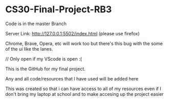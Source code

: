 # CS30-Final-Project-RB3
Code is in the master Branch

Server Link: http://127.0.0.1:5502/index.html (please use firefox)

Chrome, Brave, Opera, etc will work too but there's this bug with the some of the ui like the lanes.

// Only open if my VScode is open :(

This is the GitHub for my final project.


Any and all code/resources that I have used will be added here


This was created so that i can have access to all of my resources even if I don't bring my laptop at school and to make accesing up the project easier
